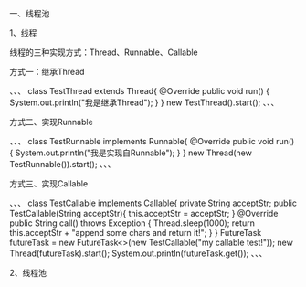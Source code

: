 
一、线程池

1、线程

  线程的三种实现方式：Thread、Runnable、Callable
  
方式一：继承Thread

、、、
  class TestThread extends Thread{
    @Override
    public void run() {
        System.out.println("我是继承Thread");
    }
}
new TestThread().start();
、、、

方式二、实现Runnable

、、、
  class TestRunnable implements Runnable{
    @Override
    public void run() {
        System.out.println("我是实现自Runnable");
    }
}
new Thread(new TestRunnable()).start();
、、、

方式三、实现Callable

、、、
  class TestCallable implements Callable<String>{
    private String acceptStr;
    public TestCallable(String acceptStr){
        this.acceptStr = acceptStr;
    }
    @Override
    public String call() throws Exception {
        Thread.sleep(1000);
        return this.acceptStr + "append some chars and return it!";
    }
}
FutureTask<String> futureTask = new FutureTask<>(new TestCallable("my callable test!"));
new Thread(futureTask).start();
System.out.println(futureTask.get());
、、、
 
2、线程池
  
  
  
  
  
  
  
  
  
  
  
  
  
  
  
